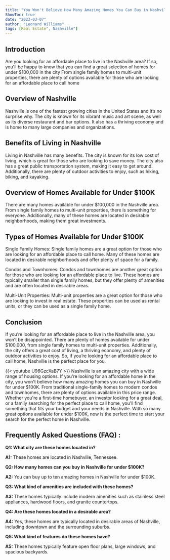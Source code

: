 ```yaml
---
title: "You Won't Believe How Many Amazing Homes You Can Buy in Nashville for Under $100K!"
ShowToc: true 
date: "2023-03-07"
author: "Leonard Williams" 
tags: [Real Estate", Nashville"]
---
```

## Introduction

Are you looking for an affordable place to live in the Nashville area? If so, you'll be happy to know that you can find a great selection of homes for under $100,000 in the city From single family homes to multi-unit properties, there are plenty of options available for those who are looking for an affordable place to call home 

## Overview of Nashville

Nashville is one of the fastest growing cities in the United States and it’s no surprise why. The city is known for its vibrant music and art scene, as well as its diverse restaurant and bar options. It also has a thriving economy and is home to many large companies and organizations. 

## Benefits of Living in Nashville

Living in Nashville has many benefits. The city is known for its low cost of living, which is great for those who are looking to save money. The city also has a great public transportation system, making it easy to get around. Additionally, there are plenty of outdoor activities to enjoy, such as hiking, biking, and kayaking. 

## Overview of Homes Available for Under $100K

There are many homes available for under $100,000 in the Nashville area. From single family homes to multi-unit properties, there is something for everyone. Additionally, many of these homes are located in desirable neighborhoods, making them great investments. 

## Types of Homes Available for Under $100K

Single Family Homes: Single family homes are a great option for those who are looking for an affordable place to call home. Many of these homes are located in desirable neighborhoods and offer plenty of space for a family. 

Condos and Townhomes: Condos and townhomes are another great option for those who are looking for an affordable place to live. These homes are typically smaller than single family homes, but they offer plenty of amenities and are often located in desirable areas. 

Multi-Unit Properties: Multi-unit properties are a great option for those who are looking to invest in real estate. These properties can be used as rental units, or they can be used as a single family home. 

## Conclusion

If you’re looking for an affordable place to live in the Nashville area, you won’t be disappointed. There are plenty of homes available for under $100,000, from single family homes to multi-unit properties. Additionally, the city offers a great cost of living, a thriving economy, and plenty of outdoor activities to enjoy. So, if you’re looking for an affordable place to call home, Nashville is the perfect place for you.

{{< youtube U96GzcXaB7Y >}} 
Nashville is an amazing city with a wide range of housing options. If you're looking for an affordable home in the city, you won't believe how many amazing homes you can buy in Nashville for under $100K. From traditional single-family homes to modern condos and townhomes, there are plenty of options available in this price range. Whether you're a first-time homebuyer, an investor looking for a great deal, or a family searching for the perfect place to call home, you'll find something that fits your budget and your needs in Nashville. With so many great options available for under $100K, now is the perfect time to start your search for the perfect home in Nashville.

## Frequently Asked Questions (FAQ) :
**Q1: What city are these homes located in?**

**A1:** These homes are located in Nashville, Tennessee.

**Q2: How many homes can you buy in Nashville for under $100K?**

**A2:** You can buy up to ten amazing homes in Nashville for under $100K.

**Q3: What kind of amenities are included with these homes?**

**A3:** These homes typically include modern amenities such as stainless steel appliances, hardwood floors, and granite countertops.

**Q4: Are these homes located in a desirable area?**

**A4:** Yes, these homes are typically located in desirable areas of Nashville, including downtown and the surrounding suburbs.

**Q5: What kind of features do these homes have?**

**A5:** These homes typically feature open floor plans, large windows, and spacious backyards.




